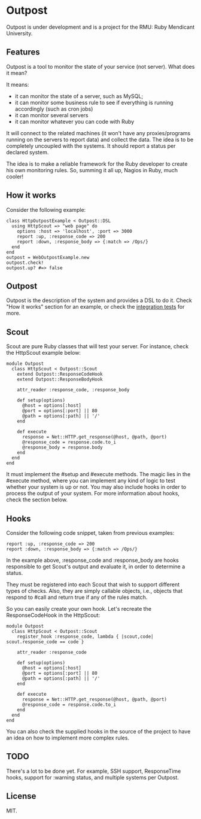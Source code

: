 # Outpost

Outpost is under development and is a project for the RMU: Ruby Mendicant
University.

## Features

Outpost is a tool to monitor the state of your service (not server). What does it mean?

It means:

* it can monitor the state of a server, such as MySQL;
* it can monitor some business rule to see if everything is running accordingly (such as cron jobs)
* it can monitor several servers
* it can monitor whatever you can code with Ruby

It will connect to the related machines (it won't have any proxies/programs running on the servers to
report data) and collect the data. The idea is to be completely uncoupled with the systems.
It should report a status per declared system.

The idea is to make a reliable framework for the Ruby developer to create his own monitoring rules.
So, summing it all up, Nagios in Ruby, much cooler!

## How it works

Consider the following example:

    class HttpOutpostExample < Outpost::DSL
      using HttpScout => "web page" do
        options :host => 'localhost', :port => 3000
        report :up, :response_code => 200
        report :down, :response_body => {:match => /Ops/}
      end
    end
    outpost = WebOutpostExample.new
    outpost.check!
    outpost.up? #=> false


## Outpost

Outpost is the description of the system and provides a DSL to do it. 
Check "How it works" section for an example, or check the [integration tests](https://github.com/vinibaggio/outpost/blob/master/test/integration/basic_dsl_test.rb)
for more.

## Scout

Scout are pure Ruby classes that will test your server. For instance, check the
HttpScout example below:

    module Outpost
      class HttpScout < Outpost::Scout
        extend Outpost::ResponseCodeHook
        extend Outpost::ResponseBodyHook

        attr_reader :response_code, :response_body

        def setup(options)
          @host = options[:host]
          @port = options[:port] || 80
          @path = options[:path] || '/'
        end

        def execute
          response = Net::HTTP.get_response(@host, @path, @port)
          @response_code = response.code.to_i
          @response_body = response.body
        end
      end
    end

It must implement the #setup and #execute methods. The magic lies in the #execute
method, where you can implement any kind of logic to test whether your system is up
or not. You may also include hooks in order to process the output of your system.
For more information about hooks, check the section below.

## Hooks

Consider the following code snippet, taken from previous examples:

    report :up, :response_code => 200
    report :down, :response_body => {:match => /Ops/}

In the example above, :response\_code and :response\_body are hooks responsible
to get Scout's output and evaluate it, in order to determine a status.

They must be registered into each Scout that wish to support different types
of checks. Also, they are simply callable objects, i.e., objects that respond to #call
and return true if any of the rules match.

So you can easily create your own hook. Let's recreate the ResponseCodeHook in
the HttpScout:

    module Outpost
      class HttpScout < Outpost::Scout
        register_hook :response_code, lambda { |scout,code| scout.response_code == code }

        attr_reader :response_code

        def setup(options)
          @host = options[:host]
          @port = options[:port] || 80
          @path = options[:path] || '/'
        end

        def execute
          response = Net::HTTP.get_response(@host, @path, @port)
          @response_code = response.code.to_i
        end
      end
    end

You can also check the supplied hooks in the source of the project to have
an idea on how to implement more complex rules.

## TODO

There's a lot to be done yet. For example, SSH support, ResponseTime hooks,
support for :warning status, and multiple systems per Outpost.

## License

MIT.
